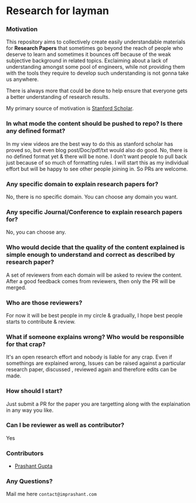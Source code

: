 # Research for layman

### Motivation
This repository aims to collectively create easily understandable materials for **Research Papers** that sometimes go beyond the reach of people who deserve to learn and sometimes it bounces off because of the weak subjective background in related topics.
Exclaiming about a lack of understanding amongst some pool of engineers, while not providing them with the tools they require to develop such understanding is not gonna take us anywhere.

There is always more that could be done to help ensure that everyone gets a better understanding of research results.

My primary source of motivation is [Stanford Scholar](https://scholar.stanford.edu/). 

### In what mode the content should be pushed to repo? Is there any defined format?

In my view videos are the best way to do this as stanford scholar has proved so, but even blog post/Doc/pdf/txt would also do good. No, there is no defined format yet & there will be none. I don't want people to pull back just because of so much of formatting rules. I will start this as my individual effort but will be happy to see other people joining in. So PRs are welcome.

### Any specific domain to explain research papers for?

No, there is no specific domain. You can choose any domain you want. 

### Any specific Journal/Conference to explain research papers for?

No, you can choose any.

### Who would decide that the quality of the content explained is simple enough to understand and correct as described by research paper?

A set of reviewers from each domain will be asked to review the content. After a good feedback comes from reviewers, then only the PR will be merged.

### Who are those reviewers? 

For now it will be best people in my circle & gradually, I hope best people starts to contribute & review.

### What if someone explains wrong? Who would be responsible for that crap?

It's an open research effort and nobody is liable for any crap. Even if somethings are explained wrong, Issues can be raised against a particular research paper, discussed , reviewed again and therefore edits can be made.

### How should I start?

Just submit a PR for the paper you are targetting along with the explaination in any way you like.

### Can I be reviewer as well as contributor?

Yes

### Contributors

* [Prashant Gupta](https://imprashant.com)

### Any Questions?

Mail me here `contact@imprashant.com`

